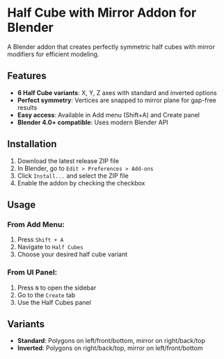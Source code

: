 # Half Cube with Mirror Addon for Blender

A Blender addon that creates perfectly symmetric half cubes with mirror modifiers for efficient modeling.

## Features

- **6 Half Cube variants**: X, Y, Z axes with standard and inverted options
- **Perfect symmetry**: Vertices are snapped to mirror plane for gap-free results
- **Easy access**: Available in Add menu (Shift+A) and Create panel
- **Blender 4.0+ compatible**: Uses modern Blender API

## Installation

1. Download the latest release ZIP file
2. In Blender, go to `Edit > Preferences > Add-ons`
3. Click `Install...` and select the ZIP file
4. Enable the addon by checking the checkbox

## Usage

### From Add Menu:
1. Press `Shift + A`
2. Navigate to `Half Cubes`
3. Choose your desired half cube variant

### From UI Panel:
1. Press `N` to open the sidebar
2. Go to the `Create` tab
3. Use the Half Cubes panel

## Variants

- **Standard**: Polygons on left/front/bottom, mirror on right/back/top
- **Inverted**: Polygons on right/back/top, mirror on left/front/bottom